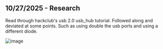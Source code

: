 <!--
  ===================    !!READ THIS NOTICE!!   ====================
  DO NOT edit this file manually. Your changes WILL BE OVERWRITTEN!
  This journal is auto generated and updated by Hack Club Blueprint.
  To edit this file, please edit your journal entries on Blueprint.
  ==================================================================
-->

## 10/27/2025 - Research  

Read through hackclub's usb 2.0 usb_hub tutorial. Followed along and deviated at some points. Such as using double the usb ports and using a different diode.

![image](https://blueprint.hackclub.com/user-attachments/blobs/proxy/eyJfcmFpbHMiOnsiZGF0YSI6NjAxMCwicHVyIjoiYmxvYl9pZCJ9fQ==--1bd67c08ce88428f77c5fbe35a485ffbf7e391ce/image.png)
  

